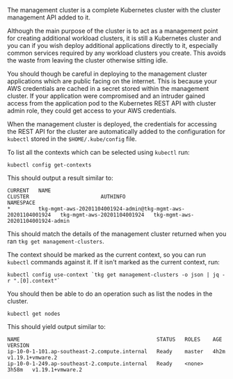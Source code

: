 The management cluster is a complete Kubernetes cluster with the cluster management API added to it.

Although the main purpose of the cluster is to act as a management point for creating additional workload clusters, it is still a Kubernetes cluster and you can if you wish deploy additional applications directly to it, especially common services required by any workload clusters you create. This avoids the waste from leaving the cluster otherwise sitting idle.

You should though be careful in deploying to the management cluster applications which are public facing on the internet. This is because your AWS credentials are cached in a secret stored within the management cluster. If your application were compromised and an intruder gained access from the application pod to the Kubernetes REST API with cluster admin role, they could get access to your AWS credentials.

When the management cluster is deployed, the credentials for accessing the REST API for the cluster are automatically added to the configuration for ``kubectl`` stored in the ``$HOME/.kube/config`` file.

To list all the contexts which can be selected using ``kubectl`` run:

```execute-1
kubectl config get-contexts
```

This should output a result similar to:

```
CURRENT   NAME                                                            CLUSTER                       AUTHINFO                            NAMESPACE
*         tkg-mgmt-aws-20201104001924-admin@tkg-mgmt-aws-20201104001924   tkg-mgmt-aws-20201104001924   tkg-mgmt-aws-20201104001924-admin 
```

This should match the details of the management cluster returned when you ran ``tkg get management-clusters``.

The context should be marked as the current context, so you can run ``kubectl`` commands against it. If it isn't marked as the current context, run:

```execute-1
kubectl config use-context `tkg get management-clusters -o json | jq -r ".[0].context"`
```

You should then be able to do an operation such as list the nodes in the cluster.

```execute-1
kubectl get nodes
```

This should yield output similar to:

```
NAME                                            STATUS   ROLES    AGE     VERSION
ip-10-0-1-101.ap-southeast-2.compute.internal   Ready    master   4h2m    v1.19.1+vmware.2
ip-10-0-1-249.ap-southeast-2.compute.internal   Ready    <none>   3h58m   v1.19.1+vmware.2
```
